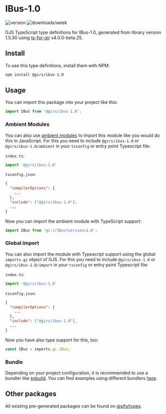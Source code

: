 
# IBus-1.0

![version](https://img.shields.io/npm/v/@girs/ibus-1.0)
![downloads/week](https://img.shields.io/npm/dw/@girs/ibus-1.0)


GJS TypeScript type definitions for IBus-1.0, generated from library version 1.5.30 using [ts-for-gir](https://github.com/gjsify/ts-for-gir) v4.0.0-beta.25.

## Install

To use this type definitions, install them with NPM:
```bash
npm install @girs/ibus-1.0
```

## Usage

You can import this package into your project like this:
```ts
import IBus from '@girs/ibus-1.0';
```

### Ambient Modules

You can also use [ambient modules](https://github.com/gjsify/ts-for-gir/tree/main/packages/cli#ambient-modules) to import this module like you would do this in JavaScript.
For this you need to include `@girs/ibus-1.0` or `@girs/ibus-1.0/ambient` in your `tsconfig` or entry point Typescript file:

`index.ts`:
```ts
import '@girs/ibus-1.0'
```

`tsconfig.json`:
```json
{
  "compilerOptions": {
    ...
  },
  "include": ["@girs/ibus-1.0"],
  ...
}
```

Now you can import the ambient module with TypeScript support: 

```ts
import IBus from 'gi://IBus?version=1.0';
```

### Global import

You can also import the module with Typescript support using the global `imports.gi` object of GJS.
For this you need to include `@girs/ibus-1.0` or `@girs/ibus-1.0/import` in your `tsconfig` or entry point Typescript file:

`index.ts`:
```ts
import '@girs/ibus-1.0'
```

`tsconfig.json`:
```json
{
  "compilerOptions": {
    ...
  },
  "include": ["@girs/ibus-1.0"],
  ...
}
```

Now you have also type support for this, too:

```ts
const IBus = imports.gi.IBus;
```

### Bundle

Depending on your project configuration, it is recommended to use a bundler like [esbuild](https://esbuild.github.io/). You can find examples using different bundlers [here](https://github.com/gjsify/ts-for-gir/tree/main/examples).

## Other packages

All existing pre-generated packages can be found on [gjsify/types](https://github.com/gjsify/types).

